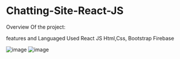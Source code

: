 # Chatting-Site-React-JS
Overview Of the project:


features and Languaged Used
React JS
Html,Css, Bootstrap 
Firebase 



![image](https://github.com/RahulVarunn/Chatting-Site-React-JS/assets/98281711/e865e80c-50ec-4307-af20-422d2c69f690)
![image](https://github.com/RahulVarunn/Chatting-Site-React-JS/assets/98281711/bd2adb8f-4da1-484d-ba5a-0d52a3571e65)


